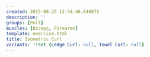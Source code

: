 ```yaml
---
created: 2015-08-25 12:54:46.646875
description: ''
groups: [Pull]
muscles: [Biceps, Forearms]
template: exercise.html
title: Isometric Curl
variants: !!set {Ledge Curl: null, Towel Curl: null}
---
```

